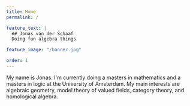```yaml
---
title: Home
permalink: /

feature_text: |
  ## Jonas van der Schaaf
  Doing fun algebra things

feature_image: "/banner.jpg"

order: 1
---
```


<style type="text/css">
  .feature, .feature h2 {
    color: white
  }
</style>

My name is Jonas. I'm currently doing a masters in mathematics and a masters in
logic at the University of Amsterdam. My main interests are algebraic geometry,
model theory of valued fields, category theory, and homological algebra.
